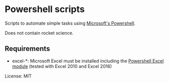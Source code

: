 Powershell scripts
===

Scripts to automate simple tasks using [Microsoft's Powershell](https://docs.microsoft.com/en-us/powershell/).

Does not contain rocket science.

Requirements
---
* excel-*: Microsoft Excel must be installed including the [Powershell Excel module](https://blogs.technet.microsoft.com/heyscriptingguy/2015/11/25/introducing-the-powershell-excel-module-2/) (tested with Excel 2010 and Excel 2016)

License: MIT
